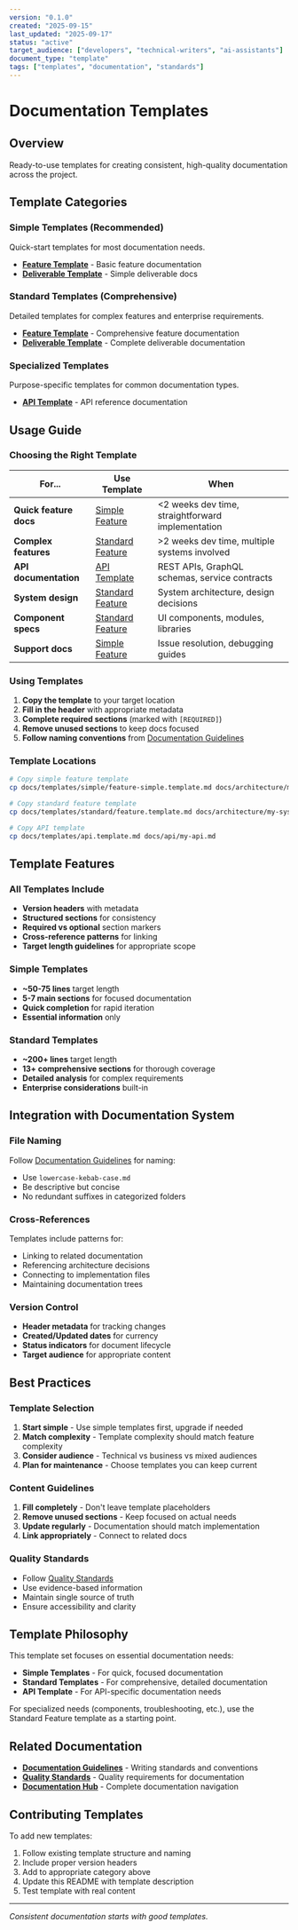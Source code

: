 ```yaml
---
version: "0.1.0"
created: "2025-09-15"
last_updated: "2025-09-17"
status: "active"
target_audience: ["developers", "technical-writers", "ai-assistants"]
document_type: "template"
tags: ["templates", "documentation", "standards"]
---
```


# Documentation Templates

## Overview

Ready-to-use templates for creating consistent, high-quality documentation across the project.

## Template Categories

### Simple Templates (Recommended)
Quick-start templates for most documentation needs.

- **[Feature Template](./simple/feature-simple.template.md)** - Basic feature documentation
- **[Deliverable Template](./simple/deliverable-simple.template.md)** - Simple deliverable docs

### Standard Templates (Comprehensive)
Detailed templates for complex features and enterprise requirements.

- **[Feature Template](./standard/feature.template.md)** - Comprehensive feature documentation
- **[Deliverable Template](./standard/deliverable.template.md)** - Complete deliverable documentation

### Specialized Templates
Purpose-specific templates for common documentation types.

- **[API Template](./api.template.md)** - API reference documentation

## Usage Guide

### Choosing the Right Template

| For... | Use Template | When |
|--------|-------------|------|
| **Quick feature docs** | [Simple Feature](./simple/feature-simple.template.md) | <2 weeks dev time, straightforward implementation |
| **Complex features** | [Standard Feature](./standard/feature.template.md) | >2 weeks dev time, multiple systems involved |
| **API documentation** | [API Template](./api.template.md) | REST APIs, GraphQL schemas, service contracts |
| **System design** | [Standard Feature](./standard/feature.template.md) | System architecture, design decisions |
| **Component specs** | [Standard Feature](./standard/feature.template.md) | UI components, modules, libraries |
| **Support docs** | [Simple Feature](./simple/feature-simple.template.md) | Issue resolution, debugging guides |

### Using Templates

1. **Copy the template** to your target location
2. **Fill in the header** with appropriate metadata
3. **Complete required sections** (marked with `[REQUIRED]`)
4. **Remove unused sections** to keep docs focused
5. **Follow naming conventions** from [Documentation Guidelines](../documentation-guidelines.md)

### Template Locations

```bash
# Copy simple feature template
cp docs/templates/simple/feature-simple.template.md docs/architecture/my-feature.md

# Copy standard feature template
cp docs/templates/standard/feature.template.md docs/architecture/my-system.md

# Copy API template
cp docs/templates/api.template.md docs/api/my-api.md
```

## Template Features

### All Templates Include
- **Version headers** with metadata
- **Structured sections** for consistency
- **Required vs optional** section markers
- **Cross-reference patterns** for linking
- **Target length guidelines** for appropriate scope

### Simple Templates
- **~50-75 lines** target length
- **5-7 main sections** for focused documentation
- **Quick completion** for rapid iteration
- **Essential information** only

### Standard Templates
- **~200+ lines** target length
- **13+ comprehensive sections** for thorough coverage
- **Detailed analysis** for complex requirements
- **Enterprise considerations** built-in

## Integration with Documentation System

### File Naming
Follow [Documentation Guidelines](../documentation-guidelines.md) for naming:
- Use `lowercase-kebab-case.md`
- Be descriptive but concise
- No redundant suffixes in categorized folders

### Cross-References
Templates include patterns for:
- Linking to related documentation
- Referencing architecture decisions
- Connecting to implementation files
- Maintaining documentation trees

### Version Control
- **Header metadata** for tracking changes
- **Created/Updated dates** for currency
- **Status indicators** for document lifecycle
- **Target audience** for appropriate content

## Best Practices

### Template Selection
1. **Start simple** - Use simple templates first, upgrade if needed
2. **Match complexity** - Template complexity should match feature complexity
3. **Consider audience** - Technical vs business vs mixed audiences
4. **Plan for maintenance** - Choose templates you can keep current

### Content Guidelines
1. **Fill completely** - Don't leave template placeholders
2. **Remove unused sections** - Keep focused on actual needs
3. **Update regularly** - Documentation should match implementation
4. **Link appropriately** - Connect to related docs

### Quality Standards
- Follow [Quality Standards](../quality-standards.md)
- Use evidence-based information
- Maintain single source of truth
- Ensure accessibility and clarity

## Template Philosophy

This template set focuses on essential documentation needs:

- **Simple Templates** - For quick, focused documentation
- **Standard Templates** - For comprehensive, detailed documentation
- **API Template** - For API-specific documentation needs

For specialized needs (components, troubleshooting, etc.), use the Standard Feature template as a starting point.

## Related Documentation

- **[Documentation Guidelines](../documentation-guidelines.md)** - Writing standards and conventions
- **[Quality Standards](../quality-standards.md)** - Quality requirements for documentation
- **[Documentation Hub](../README.md)** - Complete documentation navigation

## Contributing Templates

To add new templates:
1. Follow existing template structure and naming
2. Include proper version headers
3. Add to appropriate category above
4. Update this README with template description
5. Test template with real content

---

*Consistent documentation starts with good templates.*